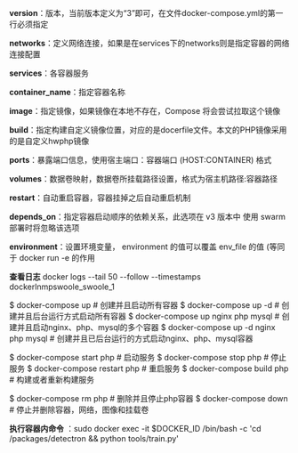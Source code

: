 **version**：版本，当前版本定义为“3”即可，在文件docker-compose.yml的第一行必须指定

**networks**：定义网络连接，如果是在services下的networks则是指定容器的网络连接配置

**services**：各容器服务

**container_name**：指定容器名称

**image**：指定镜像，如果镜像在本地不存在，Compose 将会尝试拉取这个镜像

**build**：指定构建自定义镜像位置，对应的是docerfile文件。本文的PHP镜像采用的是自定义hwphp镜像

**ports**：暴露端口信息，使用宿主端口：容器端口 (HOST:CONTAINER) 格式

**volumes**：数据卷映射，数据卷所挂载路径设置，格式为宿主机路径:容器路径

**restart**：自动重启容器，容器挂掉之后自动重启机制

**depends_on**：指定容器启动顺序的依赖关系，此选项在 v3 版本中 使用 swarm 部署时将忽略该选项

**environment**：设置环境变量， environment 的值可以覆盖 env_file 的值 (等同于 docker run -e 的作用


**查看日志**
 docker logs --tail 50 --follow --timestamps dockerlnmpswoole_swoole_1
 
 $ docker-compose up                         # 创建并且启动所有容器
$ docker-compose up -d                      # 创建并且后台运行方式启动所有容器
$ docker-compose up nginx php mysql         # 创建并且启动nginx、php、mysql的多个容器
$ docker-compose up -d nginx php  mysql     # 创建并且已后台运行的方式启动nginx、php、mysql容器


$ docker-compose start php                  # 启动服务
$ docker-compose stop php                   # 停止服务
$ docker-compose restart php                # 重启服务
$ docker-compose build php                  # 构建或者重新构建服务

$ docker-compose rm php                     # 删除并且停止php容器
$ docker-compose down                       # 停止并删除容器，网络，图像和挂载卷

**执行容器内命令** ：sudo docker exec -it $DOCKER_ID /bin/bash -c 'cd /packages/detectron && python tools/train.py'
